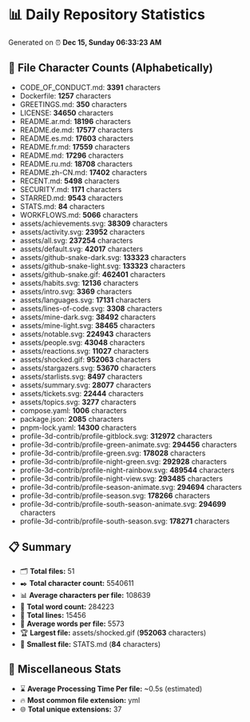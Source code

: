 # 📊 Daily Repository Statistics
Generated on ⏰ **Dec 15, Sunday 06:33:23 AM**

## 📂 File Character Counts (Alphabetically)
- CODE_OF_CONDUCT.md: **3391** characters
- Dockerfile: **1257** characters
- GREETINGS.md: **350** characters
- LICENSE: **34650** characters
- README.ar.md: **18196** characters
- README.de.md: **17577** characters
- README.es.md: **17603** characters
- README.fr.md: **17559** characters
- README.md: **17296** characters
- README.ru.md: **18708** characters
- README.zh-CN.md: **17402** characters
- RECENT.md: **5498** characters
- SECURITY.md: **1171** characters
- STARRED.md: **9543** characters
- STATS.md: **84** characters
- WORKFLOWS.md: **5066** characters
- assets/achievements.svg: **38309** characters
- assets/activity.svg: **23952** characters
- assets/all.svg: **237254** characters
- assets/default.svg: **42017** characters
- assets/github-snake-dark.svg: **133323** characters
- assets/github-snake-light.svg: **133323** characters
- assets/github-snake.gif: **462401** characters
- assets/habits.svg: **12136** characters
- assets/intro.svg: **3369** characters
- assets/languages.svg: **17131** characters
- assets/lines-of-code.svg: **3308** characters
- assets/mine-dark.svg: **38492** characters
- assets/mine-light.svg: **38465** characters
- assets/notable.svg: **224943** characters
- assets/people.svg: **43048** characters
- assets/reactions.svg: **11027** characters
- assets/shocked.gif: **952063** characters
- assets/stargazers.svg: **53670** characters
- assets/starlists.svg: **8497** characters
- assets/summary.svg: **28077** characters
- assets/tickets.svg: **22444** characters
- assets/topics.svg: **3277** characters
- compose.yaml: **1006** characters
- package.json: **2085** characters
- pnpm-lock.yaml: **14300** characters
- profile-3d-contrib/profile-gitblock.svg: **312972** characters
- profile-3d-contrib/profile-green-animate.svg: **294456** characters
- profile-3d-contrib/profile-green.svg: **178028** characters
- profile-3d-contrib/profile-night-green.svg: **292928** characters
- profile-3d-contrib/profile-night-rainbow.svg: **489544** characters
- profile-3d-contrib/profile-night-view.svg: **293485** characters
- profile-3d-contrib/profile-season-animate.svg: **294694** characters
- profile-3d-contrib/profile-season.svg: **178266** characters
- profile-3d-contrib/profile-south-season-animate.svg: **294699** characters
- profile-3d-contrib/profile-south-season.svg: **178271** characters

## 📋 Summary
- 🗂️ **Total files:** 51
- ✒️ **Total character count:** 5540611
- 📊 **Average characters per file:** 108639
- 📝 **Total word count:** 284223
- 🧾 **Total lines:** 15456
- 📐 **Average words per file:** 5573
- 🏆 **Largest file:** assets/shocked.gif (**952063** characters)
- 🥉 **Smallest file:** STATS.md (**84** characters)

## 🌟 Miscellaneous Stats
- ⌛ **Average Processing Time Per file:** ~0.5s (estimated)
- 🔥 **Most common file extension:** yml
- 🌐 **Total unique extensions:** 37
